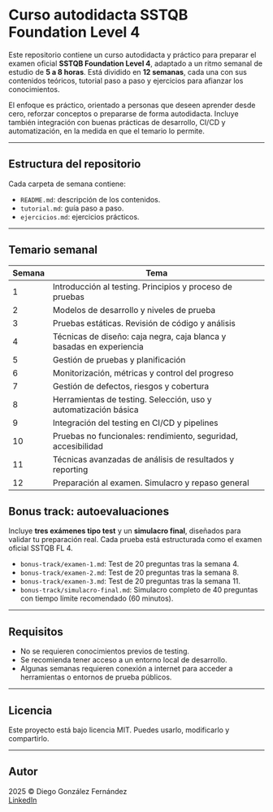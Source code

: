 # Curso autodidacta SSTQB Foundation Level 4

Este repositorio contiene un curso autodidacta y práctico para preparar el examen oficial **SSTQB Foundation Level 4**, adaptado a un ritmo semanal de estudio de **5 a 8 horas**. Está dividido en **12 semanas**, cada una con sus contenidos teóricos, tutorial paso a paso y ejercicios para afianzar los conocimientos.

El enfoque es práctico, orientado a personas que deseen aprender desde cero, reforzar conceptos o prepararse de forma autodidacta. Incluye también integración con buenas prácticas de desarrollo, CI/CD y automatización, en la medida en que el temario lo permite.

---

## Estructura del repositorio

Cada carpeta de semana contiene:

- `README.md`: descripción de los contenidos.
- `tutorial.md`: guía paso a paso.
- `ejercicios.md`: ejercicios prácticos.

---

## Temario semanal

| Semana | Tema                                                                 |
|--------|----------------------------------------------------------------------|
| 1      | Introducción al testing. Principios y proceso de pruebas            |
| 2      | Modelos de desarrollo y niveles de prueba                           |
| 3      | Pruebas estáticas. Revisión de código y análisis                    |
| 4      | Técnicas de diseño: caja negra, caja blanca y basadas en experiencia|
| 5      | Gestión de pruebas y planificación                                  |
| 6      | Monitorización, métricas y control del progreso                     |
| 7      | Gestión de defectos, riesgos y cobertura                            |
| 8      | Herramientas de testing. Selección, uso y automatización básica     |
| 9      | Integración del testing en CI/CD y pipelines                        |
| 10     | Pruebas no funcionales: rendimiento, seguridad, accesibilidad       |
| 11     | Técnicas avanzadas de análisis de resultados y reporting            |
| 12     | Preparación al examen. Simulacro y repaso general                   |

## Bonus track: autoevaluaciones

Incluye **tres exámenes tipo test** y un **simulacro final**, diseñados para validar tu preparación real. Cada prueba está estructurada como el examen oficial SSTQB FL 4.

- `bonus-track/examen-1.md`: Test de 20 preguntas tras la semana 4.
- `bonus-track/examen-2.md`: Test de 20 preguntas tras la semana 8.
- `bonus-track/examen-3.md`: Test de 20 preguntas tras la semana 11.
- `bonus-track/simulacro-final.md`: Simulacro completo de 40 preguntas con tiempo límite recomendado (60 minutos).

---

## Requisitos

- No se requieren conocimientos previos de testing.
- Se recomienda tener acceso a un entorno local de desarrollo.
- Algunas semanas requieren conexión a internet para acceder a herramientas o entornos de prueba públicos.

---

## Licencia

Este proyecto está bajo licencia MIT. Puedes usarlo, modificarlo y compartirlo.

---

## Autor

2025 © Diego González Fernández  
[LinkedIn](https://www.linkedin.com/in/diego-gonzalez-fernandez)

